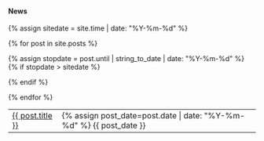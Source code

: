 <h4>News</h4>

{% assign sitedate = site.time | date: "%Y-%m-%d"   %}
<table width="60%">
{% for post in site.posts %}

{% assign stopdate = post.until | string_to_date | date: "%Y-%m-%d" %}
{% if stopdate > sitedate %}

<tr>
  <td>
<!-- div class="row alert alert-news" -->
  <!-- p class="lead event-announce" -->
    <a href="/epic-prod{{ post.url }}">
      <span class="glyphicon {{ post.symbol }}" aria-hidden="true"></span> {{ post.title }}
    </a>
  <!-- /p -->
<!-- /div -->
  </td>
  <td>
    {% assign post_date=post.date | date: "%Y-%m-%d" %}
    {{ post_date }}
  </td>
  </tr>
{% endif %}

{% endfor %}
</table>
